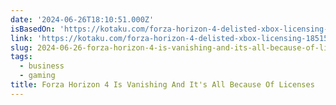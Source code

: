 ```yaml
---
date: '2024-06-26T18:10:51.000Z'
isBasedOn: 'https://kotaku.com/forza-horizon-4-delisted-xbox-licensing-1851561111'
link: 'https://kotaku.com/forza-horizon-4-delisted-xbox-licensing-1851561111'
slug: 2024-06-26-forza-horizon-4-is-vanishing-and-its-all-because-of-licenses
tags:
  - business
  - gaming
title: Forza Horizon 4 Is Vanishing And It's All Because Of Licenses
---
```

 
